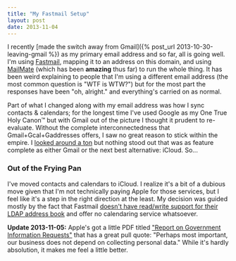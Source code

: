 ```yaml
---
title: "My Fastmail Setup"
layout: post
date: 2013-11-04
---
```


I recently [made the switch away from Gmail]({% post_url 2013-10-30-leaving-gmail %}) as my primary email address and so far, all is going well. I'm using [Fastmail](https://www.fastmail.fm/), mapping it to an address on this domain, and using [MailMate](http://freron.com/) (which has been **amazing** thus far) to run the whole thing. It has been weird explaining to people that I'm using a different email address (the most common question is "WTF is WTW?") but for the most part the responses have been "oh, alright." and everything's carried on as normal.

Part of what I changed along with my email address was how I sync contacts & calendars; for the longest time I've used Google as my One True Holy Canon&trade; but with Gmail out of the picture I thought it prudent to re-evaluate. Without the complete interconnectedness that Gmail+Gcal+Gaddresses offers, I saw no great reason to stick within the empire. I [looked around a ton](http://lmgtfy.com/?q=online+calendar) but nothing stood out that was as feature complete as either Gmail or the next best alternative: iCloud. So...

### Out of the Frying Pan

I've moved contacts and calendars to iCloud. I realize it's a bit of a dubious move given that I'm not technically paying Apple for those services, but I feel like it's a step in the right direction at the least. My decision was guided mostly by the fact that Fastmail [doesn't have read/write support for their LDAP address book](https://www.fastmail.fm/help/address_book_ldap_access.html) and offer no calendaring service whatsoever.

**Update 2013-11-05:** Apple's got a little PDF titled ["Report on Government Information Requests"](http://www.apple.com/pr/pdf/131105reportongovernmentinforequests2.pdf) that has a great pull quote: "Perhaps most important, our business does not depend on collecting personal data." While it's hardly absolution, it makes me feel a little better.
